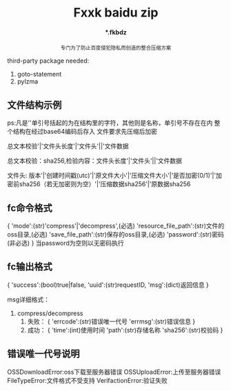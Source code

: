 <center>
<h1>Fxxk baidu zip</h1>
<h4>*.fkbdz</h4>
<small>专门为了防止百度侵犯隐私而创造的整合压缩方案</small>
</center>

 third-party package needed:
 1. goto-statement
 2. pylzma


<h2>文件结构示例</h2>
ps:凡是''单引号括起的为在结构里的字符，其他则是名称，单引号不存在在内
整个结构在经过base64编码后存入
文件要求先压缩后加密

总文本校验'|'文件头长度'|'文件头'||'文件数据

总文本校验：sha256,检验内容：文件头长度'|'文件头'||'文件数据

文件头: 版本'|'创建时间戳(utc)'|'原文件大小'|'压缩文件大小'|'是否加密(0/1)'|'加密前sha256（若无加密则为空）'|'压缩数据sha256'|'原数据sha256


<h2>fc命令格式</h2>
{
    'mode':(str)'compress'|'decompress',(必选)
    'resource_file_path':(str)文件的oss目录,(必选)
    'save_file_path':(str)保存的oss目录,(必选)
    'password':(str)密码(非必选)
}
当password为空则以无密码执行

<h2>fc输出格式</h2>
{
    'success':(bool)true|false,
    'uuid':(str)requestID,
    'msg':(dict)返回信息
}

msg详细格式：
1. compress/decompress
   1. 失败：
        {
            'errcode':(str)错误唯一代号
            'errmsg':(str)错误信息
        }
   2. 成功：
        {
            'time':(int)使用时间
            'path':(str)存储名称
            'sha256':(str)校验码
        }



<h2>错误唯一代号说明</h2>
OSSDownloadError:oss下载至服务器错误
OSSUploadError:上传至服务器错误
FileTypeError:文件格式不受支持
VerifactionError:验证失败